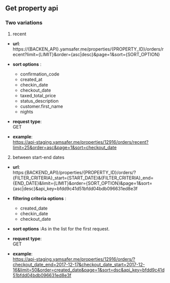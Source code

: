 ## Get property api  
### Two variations  
1. recent 
* **url**:  
https://{BACKEN_API}.yamsafer.me/properties/{PROPERTY_ID}/orders/recent?limit={LIMIT}&order={asc|desc}&page=1&sort={SORT_OPTION}  

* **sort options** :  
    - confirmation_code
    - created_at
    - checkin_date
    - checkout_date
    - taxed_total_price
    - status_description
    - customer.first_name
    - nights

* **request type**:  
GET  

* **example**:  
https://api-staging.yamsafer.me/properties/12916/orders/recent?limit=25&order=asc&page=1&sort=checkout_date

2. between start-end dates  
* **url**:  
https:{BACKEND_API}/properties/{PROPERTY_ID}/orders/?{FILTER_CRITERIA}_start={START_DATE}&{FILTER_CRITERIA}_end={END_DATE}&limit={LIMIT}&order={SORT_OPTION}&page=1&sort={asc|desc}&api_key=bfdd9c41d51bfdd04bdb096631ed8e3f  

* **filtering criteria options** :  
    - created_date
    - checkin_date
    - checkout_date

* **sort options** :As in the list for the first request.

* **request type**:  
GET  

* **example**:  
https://api-staging.yamsafer.me/properties/12916/orders/?checkout_date_end=2017-12-17&checkout_date_start=2017-12-16&limit=50&order=created_date&page=1&sort=dsc&api_key=bfdd9c41d51bfdd04bdb096631ed8e3f

